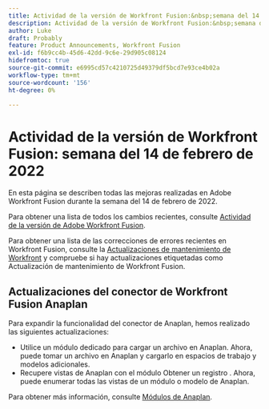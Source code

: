 ```yaml
---
title: Actividad de la versión de Workfront Fusion:&nbsp;semana del 14 de febrero de 2022
description: Actividad de la versión de Workfront Fusion:&nbsp;semana del 14 de febrero de 2022
author: Luke
draft: Probably
feature: Product Announcements, Workfront Fusion
exl-id: f6b9cc4b-45d6-42dd-9c6e-29d905c08124
hidefromtoc: true
source-git-commit: e6995cd57c4210725d49379df5bcd7e93ce4b02a
workflow-type: tm+mt
source-wordcount: '156'
ht-degree: 0%

---
```


# Actividad de la versión de Workfront Fusion: semana del 14 de febrero de 2022

En esta página se describen todas las mejoras realizadas en Adobe Workfront Fusion durante la semana del 14 de febrero de 2022.

Para obtener una lista de todos los cambios recientes, consulte [Actividad de la versión de Adobe Workfront Fusion](../../../product-announcements/product-releases/fusion-release-activity/fusion-release-activity.md).

Para obtener una lista de las correcciones de errores recientes en Workfront Fusion, consulte la [Actualizaciones de mantenimiento de Workfront](https://experienceleague.adobe.com/docs/workfront-known-issues/releases/current-updates.html) y compruebe si hay actualizaciones etiquetadas como Actualización de mantenimiento de Workfront Fusion.

## Actualizaciones del conector de Workfront Fusion Anaplan

Para expandir la funcionalidad del conector de Anaplan, hemos realizado las siguientes actualizaciones:

* Utilice un módulo dedicado para cargar un archivo en Anaplan. Ahora, puede tomar un archivo en Anaplan y cargarlo en espacios de trabajo y modelos adicionales.
* Recupere vistas de Anaplan con el módulo Obtener un registro . Ahora, puede enumerar todas las vistas de un módulo o modelo de Anaplan.

Para obtener más información, consulte [Módulos de Anaplan](../../../workfront-fusion/apps-and-their-modules/anaplan-modules.md).
